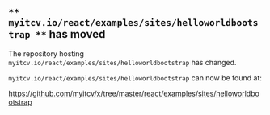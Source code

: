## `** myitcv.io/react/examples/sites/helloworldbootstrap **` has moved

The repository hosting `myitcv.io/react/examples/sites/helloworldbootstrap` has changed.

`myitcv.io/react/examples/sites/helloworldbootstrap` can now be found at:

https://github.com/myitcv/x/tree/master/react/examples/sites/helloworldbootstrap
